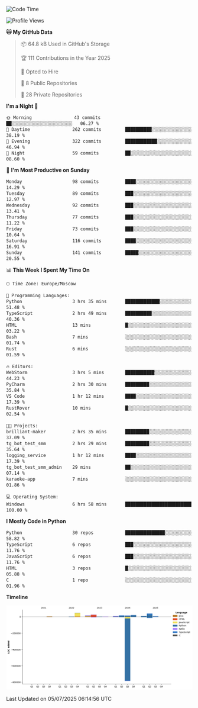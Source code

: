 <!--START_SECTION:waka-->
![Code Time](http://img.shields.io/badge/Code%20Time-708%20hrs%2040%20mins-blue)

![Profile Views](http://img.shields.io/badge/Profile%20Views-0-blue)

**🐱 My GitHub Data** 

> 📦 64.8 kB Used in GitHub's Storage 
 > 
> 🏆 111 Contributions in the Year 2025
 > 
> 💼 Opted to Hire
 > 
> 📜 8 Public Repositories 
 > 
> 🔑 28 Private Repositories 
 > 
**I'm a Night 🦉** 

```text
🌞 Morning                43 commits          ██░░░░░░░░░░░░░░░░░░░░░░░   06.27 % 
🌆 Daytime                262 commits         ██████████░░░░░░░░░░░░░░░   38.19 % 
🌃 Evening                322 commits         ████████████░░░░░░░░░░░░░   46.94 % 
🌙 Night                  59 commits          ██░░░░░░░░░░░░░░░░░░░░░░░   08.60 % 
```
📅 **I'm Most Productive on Sunday** 

```text
Monday                   98 commits          ████░░░░░░░░░░░░░░░░░░░░░   14.29 % 
Tuesday                  89 commits          ███░░░░░░░░░░░░░░░░░░░░░░   12.97 % 
Wednesday                92 commits          ███░░░░░░░░░░░░░░░░░░░░░░   13.41 % 
Thursday                 77 commits          ███░░░░░░░░░░░░░░░░░░░░░░   11.22 % 
Friday                   73 commits          ███░░░░░░░░░░░░░░░░░░░░░░   10.64 % 
Saturday                 116 commits         ████░░░░░░░░░░░░░░░░░░░░░   16.91 % 
Sunday                   141 commits         █████░░░░░░░░░░░░░░░░░░░░   20.55 % 
```


📊 **This Week I Spent My Time On** 

```text
🕑︎ Time Zone: Europe/Moscow

💬 Programming Languages: 
Python                   3 hrs 35 mins       █████████████░░░░░░░░░░░░   51.48 % 
TypeScript               2 hrs 49 mins       ██████████░░░░░░░░░░░░░░░   40.36 % 
HTML                     13 mins             █░░░░░░░░░░░░░░░░░░░░░░░░   03.22 % 
Bash                     7 mins              ░░░░░░░░░░░░░░░░░░░░░░░░░   01.74 % 
Rust                     6 mins              ░░░░░░░░░░░░░░░░░░░░░░░░░   01.59 % 

🔥 Editors: 
WebStorm                 3 hrs 5 mins        ███████████░░░░░░░░░░░░░░   44.23 % 
PyCharm                  2 hrs 30 mins       █████████░░░░░░░░░░░░░░░░   35.84 % 
VS Code                  1 hr 12 mins        ████░░░░░░░░░░░░░░░░░░░░░   17.39 % 
RustRover                10 mins             █░░░░░░░░░░░░░░░░░░░░░░░░   02.54 % 

🐱‍💻 Projects: 
brilliant-maker          2 hrs 35 mins       █████████░░░░░░░░░░░░░░░░   37.09 % 
tg_bot_test_smm          2 hrs 29 mins       █████████░░░░░░░░░░░░░░░░   35.64 % 
logging_service          1 hr 12 mins        ████░░░░░░░░░░░░░░░░░░░░░   17.39 % 
tg_bot_test_smm_admin    29 mins             ██░░░░░░░░░░░░░░░░░░░░░░░   07.14 % 
karaoke-app              7 mins              ░░░░░░░░░░░░░░░░░░░░░░░░░   01.86 % 

💻 Operating System: 
Windows                  6 hrs 58 mins       █████████████████████████   100.00 % 
```

**I Mostly Code in Python** 

```text
Python                   30 repos            ███████████████░░░░░░░░░░   58.82 % 
TypeScript               6 repos             ███░░░░░░░░░░░░░░░░░░░░░░   11.76 % 
JavaScript               6 repos             ███░░░░░░░░░░░░░░░░░░░░░░   11.76 % 
HTML                     3 repos             █░░░░░░░░░░░░░░░░░░░░░░░░   05.88 % 
C                        1 repo              ░░░░░░░░░░░░░░░░░░░░░░░░░   01.96 % 
```



**Timeline**

![Lines of Code chart](https://raw.githubusercontent.com/adlemx/adlemx/main/assets/bar_graph.png)


 Last Updated on 05/07/2025 06:14:56 UTC
<!--END_SECTION:waka-->
